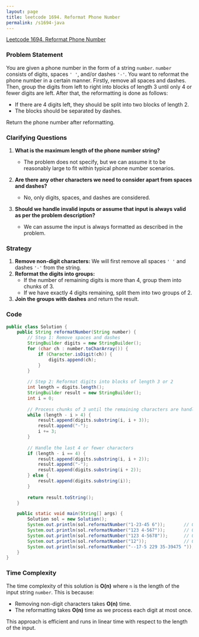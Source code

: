 ```yaml
---
layout: page
title: leetcode 1694. Reformat Phone Number
permalink: /s1694-java
---
```

[Leetcode 1694. Reformat Phone Number](https://algoadvance.github.io/algoadvance/l1694)
### Problem Statement
You are given a phone number in the form of a string `number`. `number` consists of digits, spaces `' '`, and/or dashes `'-'`. You want to reformat the phone number in a certain manner. Firstly, remove all spaces and dashes. Then, group the digits from left to right into blocks of length 3 until only 4 or fewer digits are left. After that, the reformatting is done as follows:

- If there are 4 digits left, they should be split into two blocks of length 2.
- The blocks should be separated by dashes.

Return the phone number after reformatting.

### Clarifying Questions
1. **What is the maximum length of the phone number string?**
   - The problem does not specify, but we can assume it to be reasonably large to fit within typical phone number scenarios.

2. **Are there any other characters we need to consider apart from spaces and dashes?**
   - No, only digits, spaces, and dashes are considered.

3. **Should we handle invalid inputs or assume that input is always valid as per the problem description?**
   - We can assume the input is always formatted as described in the problem.

### Strategy
1. **Remove non-digit characters:** We will first remove all spaces `' '` and dashes `'-'` from the string.
2. **Reformat the digits into groups:**
   - If the number of remaining digits is more than 4, group them into chunks of 3.
   - If we have exactly 4 digits remaining, split them into two groups of 2.
3. **Join the groups with dashes** and return the result.

### Code

```java
public class Solution {
    public String reformatNumber(String number) {
        // Step 1: Remove spaces and dashes
        StringBuilder digits = new StringBuilder();
        for (char ch : number.toCharArray()) {
            if (Character.isDigit(ch)) {
                digits.append(ch);
            }
        }
        
        // Step 2: Reformat digits into blocks of length 3 or 2
        int length = digits.length();
        StringBuilder result = new StringBuilder();
        int i = 0;
        
        // Process chunks of 3 until the remaining characters are handled
        while (length - i > 4) {
            result.append(digits.substring(i, i + 3));
            result.append("-");
            i += 3;
        }
        
        // Handle the last 4 or fewer characters
        if (length - i == 4) {
            result.append(digits.substring(i, i + 2));
            result.append("-");
            result.append(digits.substring(i + 2));
        } else {
            result.append(digits.substring(i));
        }
        
        return result.toString();
    }

    public static void main(String[] args) {
        Solution sol = new Solution();
        System.out.println(sol.reformatNumber("1-23-45 6"));       // Output: "123-456"
        System.out.println(sol.reformatNumber("123 4-567"));       // Output: "123-45-67"
        System.out.println(sol.reformatNumber("123 4-5678"));      // Output: "123-456-78"
        System.out.println(sol.reformatNumber("12"));              // Output: "12"
        System.out.println(sol.reformatNumber("--17-5 229 35-39475 ")); // Output: "175-229-353-94-75"
    }
}
```

### Time Complexity
The time complexity of this solution is **O(n)** where `n` is the length of the input string `number`. This is because:
- Removing non-digit characters takes **O(n)** time.
- The reformatting takes **O(n)** time as we process each digit at most once.

This approach is efficient and runs in linear time with respect to the length of the input.